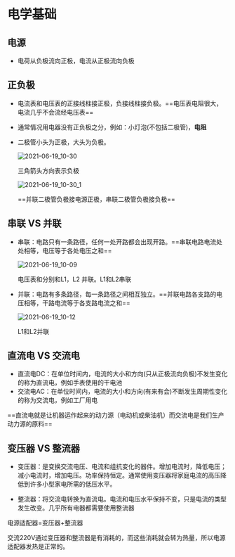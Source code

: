 # 电学基础

## 电源

- 电荷从负极流向正极，电流从正极流向负极

## 正负极

- 电流表和电压表的正接线柱接正极，负接线柱接负极。==电压表电阻很大，电流几乎不会流经电压表==
- 通常情况用电器没有正负极之分，例如：小灯泡(不包括二极管)，**电阻**

- 二极管小头为正极，大头为负极。

  ![2021-06-19_10-30](https://cdn.jsdelivr.net/gh/dhay3/image-repo@master/20210601/2021-06-19_10-30.5fv4duikya80.png)

  三角箭头方向表示负极

  ![2021-06-19_10-30_1](https://cdn.jsdelivr.net/gh/dhay3/image-repo@master/20210601/2021-06-19_10-30_1.6svw47u7ih40.png)

  ==并联二极管负极接电源正极，串联二极管负极接负极==

## 串联 VS 并联

- 串联：电路只有一条路径，任何一处开路都会出现开路。==串联电路电流处处相等，电压等于各处电压之和==

  ![2021-06-19_10-09](https://cdn.jsdelivr.net/gh/dhay3/image-repo@master/20210601/2021-06-19_10-09.21vfhn6be7gg.png)

  电压表和分别和L1，L2 并联。L1和L2串联

- 并联：电路有多条路径，每一条路径之间相互独立。==并联电路各支路的电压相等，干路电流等于各支路电流之和==

  ![2021-06-19_10-12](https://cdn.jsdelivr.net/gh/dhay3/image-repo@master/20210601/2021-06-19_10-12.6uive7ulmq40.png)

  L1和L2并联

## 直流电 VS 交流电

- 直流电DC：在单位时间内，电流的大小和方向(只从正极流向负极)不发生变化的称为直流电，例如手表使用的干电池
- 交流电AC：在单位时间内，电流的大小和方向(有来有会)不断发生周期性变化的称为交流电，例如工厂用电

==直流电就是让机器运作起来的动力源（电动机或柴油机）而交流电是我们生产动力源的原料==

## 变压器 VS 整流器

- 变压器：是变换交流电压、电流和组抗变化的器件。增加电流时，降低电压；减小电流时，增加电压。功率保持恒定。通常使用变压器将家庭电流的高压降低到许多小型家电所需的低压水平。

- 整流器：将交流电转换为直流电。电流和电压水平保持不变，只是电流的类型发生改变。几乎所有电器都需要使用整流器

电源适配器=变压器+整流器

交流220V通过变压器和整流器是有消耗的，而这些消耗就会转为热量，所以电源适配器发热是正常的。

















